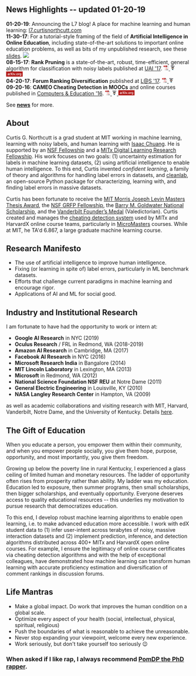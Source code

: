 <h2> News Highlights -- <span>updated 01-20-19</span></h2>
<!-- My [research](md/research.md) will be added soon. -->

**01-20-19**: Announcing the L7 blog! A place for machine learning and human learning: [l7.curtisnorthcutt.com](https://l7.curtisnorthcutt.com) <br>
**11-30-17**: For a tutorial-style framing of the field of <b>Artificial Intelligence in Online Education</b>, including state-of-the-art solutions to important online education problems, as well as bits of my unpublished research, see these <a href="http://curtisnorthcutt.com/resources/pdf/northcutt_mit_2017_ai_in_online_education.pdf">slides</a>. <a href="http://curtisnorthcutt.com/resources/pdf/northcutt_mit_2017_ai_in_online_education.pdf"> <img src="http://curtisnorthcutt.com/resources/img/icons/pdf_icon.png" style="height:1em"> </a>  
**08-15-17**: <b>Rank Pruning</b> is a state-of-the-art, robust, time-efficient, general algorithm for classification with noisy labels published at <a href="http://auai.org/uai2017/proceedings/papers/35.pdf">UAI '17</a>.
<a href="resources/pdf/northcutt_2017_rankpruning.pdf"> <img src="resources/img/icons/pdf_16.png" style="height:1em"> </a> 
<a href="https://github.com/cgnorthcutt/rankpruning"> <img src="resources/img/icons/github_16.jpg" style="height:1em"> </a>
<a href="https://arxiv.org/abs/1705.01936"> <img src="resources/img/icons/arxiv_16.jpg" style="height:1em"> </a>  
**04-20-17**: <b>Forum Ranking Diversification</b> published at <a href="http://dl.acm.org/citation.cfm?id=3054016">L@S '17</a>.
<a href="resources/pdf/northcutt_2017_diversification.pdf"> <img src="resources/img/icons/pdf_16.png" style="height:1em"> </a>
<a href="https://github.com/cgnorthcutt/forum-diversification"> <img src="resources/img/icons/github_16.jpg" style="height:1em"> </a>  
**09-20-16**: <b>CAMEO Cheating Detection in MOOCs</b> and online courses published in <a href="http://www.sciencedirect.com/science/article/pii/S0360131516300896">Computers & Education '16</a>.
<a href="resources/pdf/northcutt_2016_cameo.pdf"> <img src="resources/img/icons/pdf_16.png" style="height:1em"> </a> 
<a href="https://github.com/CGNx/edx2bigquery/blob/master/edx2bigquery/make_problem_analysis.py#L1628"> <img src="resources/img/icons/github_16.jpg" style="height:1em"> </a>
<a href="https://arxiv.org/abs/1508.05699"> <img src="resources/img/icons/arxiv_16.jpg" style="height:1em"> </a> 

See **[news](md/news.md)** for more. 

## About

Curtis G. Northcutt is a grad student at MIT working in machine learning, learning with noisy labels, and human learning with [Isaac Chuang](http://web.mit.edu/physics/people/faculty/chuang_isaac.html). He is supported by an [NSF Fellowship](https://www.fastlane.nsf.gov/grfp/AwardeeList.do?method=loadAwardeeList) and a [MITx Digital Learning Research Fellowship](https://odl.mit.edu/about/our-team/curtis-northcutt). His work focuses on two goals: (1) uncertainty estimation for labels in machine learning datasets, (2) using artificial intelligence to enable human intelligence. To this end, Curtis invented *confident learning*, a family of theory and algorithms for handling label errors in datasets, and [cleanlab](https://github.com/cgnorthcutt/cleanlab), an open-source Python package for characterizing, learning with, and finding label errors in massive datasets.

Curtis has been fortunate to receive the [MIT Morris Joseph Levin Masters Thesis Award](https://www.eecs.mit.edu/news-events/announcements/eecs-celebrates-2015-2016-award-winners), the [NSF GRFP Fellowship](https://www.fastlane.nsf.gov/grfp/AwardeeList.do?method=loadAwardeeList), the [Barry M. Goldwater National Scholarship](http://act.org/goldwater/sch-2012.html), and the [Vanderbilt Founder’s Medal](http://news.vanderbilt.edu/2013/05/founders-medalists/) (Valedictorian). Curtis created and manages the [cheating detection system](https://www.insidehighered.com/news/2015/08/26/harvard-mit-researchers-find-mooc-learners-using-multiple-accounts-cheat) used by MITx and HarvardX online course teams, particularly in [MicroMasters](https://micromasters.mit.edu/) courses. While at MIT, he TA'd 6.867, a large graduate machine learning course.

## Research Manifesto

* The use of artificial intelligence to improve human intelligence.
* Fixing (or learning in spite of) label errors, particularly in ML benchmark datasets.
* Efforts that challenge current paradigms in machine learning and encourage rigor.
* Applications of AI and ML for social good.

## Industry and Institutional Research

 I am fortunate to have had the opportunity to work or intern at:
 
 * **Google AI Research** in NYC (2019)
 * **Oculus Research** / FRL in Redmond, WA (2018-2019)
 * **Amazon AI Research** in Cambridge, MA (2017)
 * **Facebook AI Research** in NYC (2016)
 * **Microsoft Research India** in Bangalore (2014) 
 * **MIT Lincoln Laboratory** in Lexington, MA (2013)
 * **Microsoft** in Redmond, WA (2012)
 * **National Science Foundation NSF REU** at Notre Dame (2011)
 * **General Electric Engineering** in Louisville, KY (2010)
 * **NASA Langley Research Center** in Hampton, VA (2009)
 
 as well as academic collaborations and visiting research with MIT, Harvard, Vanderbilt, Notre Dame, and the University of Kentucky. Details [here](/resources/pdf/cv.pdf).

## The Gift of Education

When you educate a person, you empower them within their community, and when you empower people socially, you give them hope, purpose, opportunity, and most importantly, you give them freedom.

Growing up below the poverty line in rural Kentucky, I experienced a glass ceiling of limited human and monetary resources. The ladder of opportunity often rises from prosperity rather than ability. My ladder was my education. Education led to exposure, then summer programs, then small scholarships, then bigger scholarships, and eventually opportunity. Everyone deserves access to quality educational resources -- this underlies my motivation to pursue research that democratizes education. 

To this end, I develop robust machine learning algorithms to enable open learning, i.e. to make advanced education more accessible. I work with edX student data to (1) infer user-intent across terabytes of noisy, massive interaction datasets and (2) implement prediction, inference, and detection algorithms distributed across 400+ MITx and HarvardX open online courses. For example, I ensure the legitimacy of online course certificates via cheating detection algorithms and with the help of exceptional colleagues, have demonstrated how machine learning can transform human learning with accurate proficiency estimation and diversification of comment rankings in discussion forums.

## Life Mantras

* Make a global impact. Do work that improves the human condition on a global scale.
* Optimize every aspect of your health (social, intellectual, physical, spiritual, religious)
* Push the boundaries of what is reasonable to achieve the unreasonable.
* Never stop expanding your viewpoint, welcome every new experience.
* Work seriously, but don't take yourself too seriously 😉

### When asked if I like rap, I always recommend [PomDP the PhD rapper](http://pomdp.productions).
